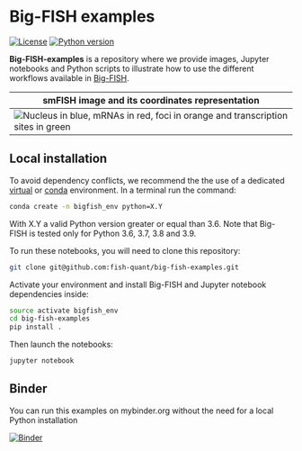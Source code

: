 # Big-FISH examples

[![License](https://img.shields.io/badge/license-BSD%203--Clause-green)](https://github.com/fish-quant/big-fish/blob/master/LICENSE)
[![Python version](https://img.shields.io/pypi/pyversions/big-fish.svg)](https://pypi.python.org/pypi/big-fish/)

**Big-FISH-examples** is a repository where we provide images, Jupyter notebooks and Python scripts to illustrate how to use the different workflows available in [Big-FISH](https://github.com/fish-quant/big-fish).

| smFISH image and its coordinates representation |
| ------------- |
| ![](images/plot_cell.png "Nucleus in blue, mRNAs in red, foci in orange and transcription sites in green") |

## Local installation

To avoid dependency conflicts, we recommend the the use of a dedicated [virtual](https://docs.python.org/3.6/library/venv.html) or [conda](https://docs.conda.io/projects/conda/en/latest/user-guide/tasks/manage-environments.html) environment.  In a terminal run the command:

```bash
conda create -n bigfish_env python=X.Y
```

With X.Y a valid Python version greater or equal than 3.6. Note that Big-FISH is tested only for Python 3.6, 3.7, 3.8 and 3.9.

To run these notebooks, you will need to clone this repository:

```bash
git clone git@github.com:fish-quant/big-fish-examples.git
```

Activate your environment and install Big-FISH and Jupyter notebook dependencies inside:

```bash
source activate bigfish_env
cd big-fish-examples
pip install .
```

Then launch the notebooks:

```bash
jupyter notebook
```

## Binder

You can run this examples on mybinder.org without the need for a local Python installation

[![Binder](https://mybinder.org/badge_logo.svg)](https://mybinder.org/v2/gh/fish-quant/fq-imjoy/binder?urlpath=git-pull%3Frepo%3Dhttps%253A%252F%252Fgithub.com%252Ffish-quant%252Fbig-fish-examples%26urlpath%3Dtree%252Fbig-fish-examples%252Fnotebooks%26branch%3Dmaster)

